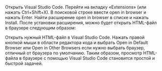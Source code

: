 Открыть Visual Studio Code.
Перейти на вкладку «Extensions» (или нажать Ctrl+Shift+X).
В поисковой строке ввести open in browser и нажать Enter.
Найти расширение open in browser в списке и нажать Install.
После установки расширения, можно будет открыть HTML-файл в браузере следующим образом:

Открыть нужный HTML-файл в Visual Studio Code.
Нажать правой кнопкой мыши в области редактора кода и выбрать Open in Default Browser или Open in Other Browsers если нужно выбрать браузер, отличный от браузера по умолчанию.
Таким образом, просмотр HTML-файла в браузере с помощью Visual Studio Code становится простой и быстрой задачей.